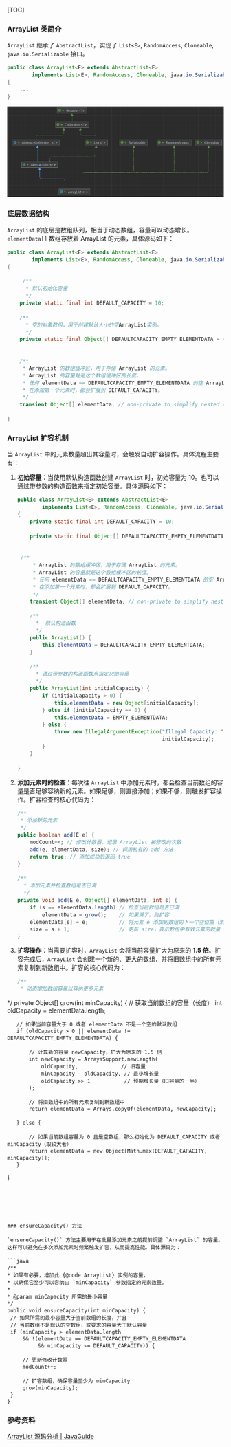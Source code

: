 [TOC]

### ArrayList 类简介

 `ArrayList` 继承了 `AbstractList`，实现了 `List<E>`, `RandomAccess`, `Cloneable`, `java.io.Serializable` 接口。

```java
public class ArrayList<E> extends AbstractList<E>
        implements List<E>, RandomAccess, Cloneable, java.io.Serializable
{
	...
}
```

![image-20240822153224981](images/image-20240822153224981.png)





### 底层数据结构

`ArrayList` 的底层是数组队列，相当于动态数组，容量可以动态增长。`elementData[]` 数组存放着 ArrayList 的元素，具体源码如下：

```java
public class ArrayList<E> extends AbstractList<E>
        implements List<E>, RandomAccess, Cloneable, java.io.Serializable
{	
    
     /**
      * 默认初始化容量
      */
    private static final int DEFAULT_CAPACITY = 10;
    
    /**
      * 空的对象数组，用于创建默认大小的空ArrayList实例。
      */
    private static final Object[] DEFAULTCAPACITY_EMPTY_ELEMENTDATA = {};
    

	/**
     * ArrayList 的数组缓冲区，用于存储 ArrayList 的元素。
     * ArrayList 的容量就是这个数组缓冲区的长度。
     * 任何 elementData == DEFAULTCAPACITY_EMPTY_ELEMENTDATA 的空 ArrayList，
     * 在添加第一个元素时，都会扩展到 DEFAULT_CAPACITY。
     */
    transient Object[] elementData; // non-private to simplify nested class access

}
```





### ArrayList 扩容机制

当 `ArrayList` 中的元素数量超出其容量时，会触发自动扩容操作。具体流程主要有：

1. **初始容量**：当使用默认构造函数创建 `ArrayList` 时，初始容量为 10。也可以通过带参数的构造函数来指定初始容量。具体源码如下：

   ```java
   public class ArrayList<E> extends AbstractList<E>
           implements List<E>, RandomAccess, Cloneable, java.io.Serializable
   {	
       private static final int DEFAULT_CAPACITY = 10;
       
       private static final Object[] DEFAULTCAPACITY_EMPTY_ELEMENTDATA = {};
       
   
   	/**
        * ArrayList 的数组缓冲区，用于存储 ArrayList 的元素。
        * ArrayList 的容量就是这个数组缓冲区的长度。
        * 任何 elementData == DEFAULTCAPACITY_EMPTY_ELEMENTDATA 的空 ArrayList，
        * 在添加第一个元素时，都会扩展到 DEFAULT_CAPACITY。
        */
       transient Object[] elementData; // non-private to simplify nested class access
       
       /**
         *  默认构造函数
         */
       public ArrayList() {
           this.elementData = DEFAULTCAPACITY_EMPTY_ELEMENTDATA;
       }
       
       /**
         * 通过带参数的构造函数来指定初始容量
         */
       public ArrayList(int initialCapacity) {
           if (initialCapacity > 0) {
               this.elementData = new Object[initialCapacity];
           } else if (initialCapacity == 0) {
               this.elementData = EMPTY_ELEMENTDATA;
           } else {
               throw new IllegalArgumentException("Illegal Capacity: "+
                                                  initialCapacity);
           }
       }
   
   }
   ```

   

2. **添加元素时的检查**：每次往 `ArrayList` 中添加元素时，都会检查当前数组的容量是否足够容纳新的元素。如果足够，则直接添加；如果不够，则触发扩容操作。扩容检查的核心代码为：

   ```java
   /**
    * 添加新的元素
    */
   public boolean add(E e) {
       modCount++; // 修改计数器，记录 ArrayList 被修改的次数
       add(e, elementData, size); // 调用私有的 add 方法
       return true; // 添加成功后返回 true
   }
   
   /**
     * 添加元素并检查数组是否已满
     */
   private void add(E e, Object[] elementData, int s) {
       if (s == elementData.length) // 检查当前数组是否已满
           elementData = grow();    // 如果满了，则扩容
       elementData[s] = e;          // 将元素 e 添加到数组的下一个空位置（索引 s）
       size = s + 1;                // 更新 size，表示数组中有效元素的数量
   }
   
   ```

   

3. **扩容操作**：当需要扩容时，`ArrayList` 会将当前容量扩大为原来的 **1.5 倍**。扩容完成后，`ArrayList` 会创建一个新的、更大的数组，并将旧数组中的所有元素复制到新数组中。扩容的核心代码为：

   ```java
   /**
    * 动态增加数组容量以容纳更多元素
 */
   private Object[] grow(int minCapacity) {
       // 获取当前数组的容量（长度）
       int oldCapacity = elementData.length;
   
       // 如果当前容量大于 0 或者 elementData 不是一个空的默认数组
       if (oldCapacity > 0 || elementData != DEFAULTCAPACITY_EMPTY_ELEMENTDATA) {
           
           // 计算新的容量 newCapacity，扩大为原来的 1.5 倍
           int newCapacity = ArraysSupport.newLength(
               oldCapacity,              // 旧容量
               minCapacity - oldCapacity, // 最小增长量
               oldCapacity >> 1           // 预期增长量（旧容量的一半）
           );
           
           // 将旧数组中的所有元素复制到新数组中
           return elementData = Arrays.copyOf(elementData, newCapacity);
       
       } else {
           
           // 如果当前数组容量为 0 且是空数组，那么初始化为 DEFAULT_CAPACITY 或者 minCapacity（取较大者）
           return elementData = new Object[Math.max(DEFAULT_CAPACITY, minCapacity)];
       }
   }
   
   ```
   
   



### ensureCapacity() 方法

`ensureCapacity()` 方法主要用于在批量添加元素之前提前调整 `ArrayList` 的容量。这样可以避免在多次添加元素时频繁触发扩容，从而提高性能。具体源码为：

```java
/**
 * 如果有必要，增加此 {@code ArrayList} 实例的容量，
 * 以确保它至少可以容纳由 `minCapacity` 参数指定的元素数量。
 *
 * @param minCapacity 所需的最小容量
 */
public void ensureCapacity(int minCapacity) {
    // 如果所需的最小容量大于当前数组的长度，并且
    // 当前数组不是默认的空数组，或要求的容量大于默认容量
    if (minCapacity > elementData.length
        && !(elementData == DEFAULTCAPACITY_EMPTY_ELEMENTDATA
             && minCapacity <= DEFAULT_CAPACITY)) {
        
        // 更新修改计数器
        modCount++;
        
        // 扩容数组，确保容量至少为 minCapacity
        grow(minCapacity);
    }
}

```



### 参考资料

[ArrayList 源码分析 | JavaGuide](https://javaguide.cn/java/collection/arraylist-source-code.html#一步一步分析-arraylist-扩容机制)